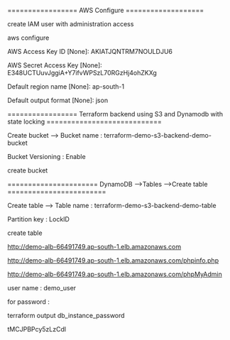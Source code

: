 ================= AWS Configure ===================


create IAM user with administration access

aws configure

AWS Access Key ID [None]: AKIATJQNTRM7NOULDJU6

AWS Secret Access Key [None]: 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

Default region name [None]: ap-south-1

Default output format [None]: json

================= Terraform backend using S3 and Dynamodb with state locking ============================

Create bucket --> Bucket name : terraform-demo-s3-backend-demo-bucket

Bucket Versioning : Enable

create bucket


====================== DynamoDB -->Tables -->Create table ========================

Create table --> Table name : terraform-demo-s3-backend-demo-table

Partition key : LockID

create table


http://demo-alb-66491749.ap-south-1.elb.amazonaws.com

http://demo-alb-66491749.ap-south-1.elb.amazonaws.com/phpinfo.php

http://demo-alb-66491749.ap-south-1.elb.amazonaws.com/phpMyAdmin

user name : demo_user

for password : 

terraform output db_instance_password

tMCJPBPcy5zLzCdl
